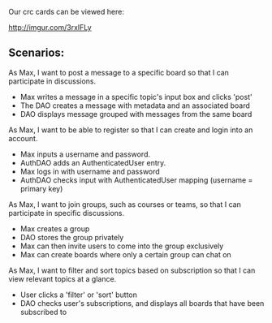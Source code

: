 Our crc cards can be viewed here:

http://imgur.com/3rxIFLy

## Scenarios:
					
As Max, I want to post a message to a specific board so that I can participate in discussions.					
					
* Max writes a message in a specific topic's input box and clicks 'post'					
* The DAO creates a message with metadata and an associated board					
* DAO displays message grouped with messages from the same board					
					
As Max, I want to be able to register so that I can create and login into an account.			
					
* Max inputs a username and password.					
* AuthDAO adds an AuthenticatedUser entry.					
* Max logs in with username and password					
* AuthDAO checks input with AuthenticatedUser mapping (username = primary key)					
					
As Max, I want to join groups, such as courses or teams, so that I can participate in specific discussions.					
* Max creates a group
* DAO stores the group privately
* Max can then invite users to come into the group exclusively
* Max can create boards where only a certain group can chat on
					
As Max, I want to filter and sort topics based on subscription so that I can view relevant topics at a glance.					
* User clicks a 'filter' or 'sort' button					
* DAO checks user's subscriptions, and displays all boards that have been subscribed to		
